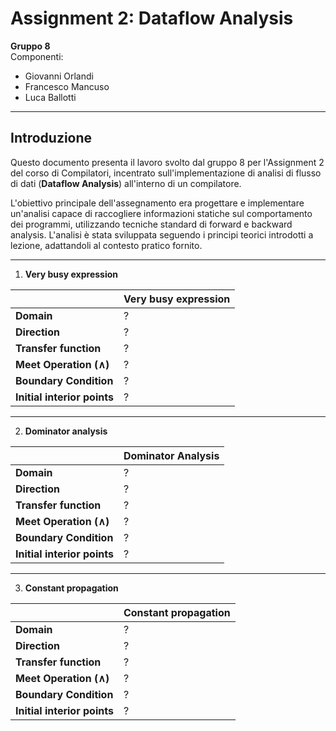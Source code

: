 # Assignment 2: Dataflow Analysis

**Gruppo 8**  
Componenti:
- Giovanni Orlandi
- Francesco Mancuso
- Luca Ballotti

---

## Introduzione

Questo documento presenta il lavoro svolto dal gruppo 8 per l'Assignment 2 del corso di Compilatori, incentrato sull'implementazione di analisi di flusso di dati (**Dataflow Analysis**) all'interno di un compilatore.

L'obiettivo principale dell'assegnamento era progettare e implementare un'analisi capace di raccogliere informazioni statiche sul comportamento dei programmi, utilizzando tecniche standard di forward e backward analysis. L'analisi è stata sviluppata seguendo i principi teorici introdotti a lezione, adattandoli al contesto pratico fornito.

---

1. **Very busy expression**

|                          | Very busy expression |
|--------------------------|--------------------|
| **Domain**               | ?                  |
| **Direction**            | ?                  |
| **Transfer function**    | ?                  |
| **Meet Operation (∧)**   | ?                  |
| **Boundary Condition**   | ?                  |
| **Initial interior points** | ?               |


---

2. **Dominator analysis**

|                          | Dominator Analysis |
|--------------------------|--------------------|
| **Domain**               | ?                  |
| **Direction**            | ?                  |
| **Transfer function**    | ?                  |
| **Meet Operation (∧)**   | ?                  |
| **Boundary Condition**   | ?                  |
| **Initial interior points** | ?               |


---

3. **Constant propagation**
   
|                          | Constant propagation |
|--------------------------|--------------------|
| **Domain**               | ?                  |
| **Direction**            | ?                  |
| **Transfer function**    | ?                  |
| **Meet Operation (∧)**   | ?                  |
| **Boundary Condition**   | ?                  |
| **Initial interior points** | ?               |
